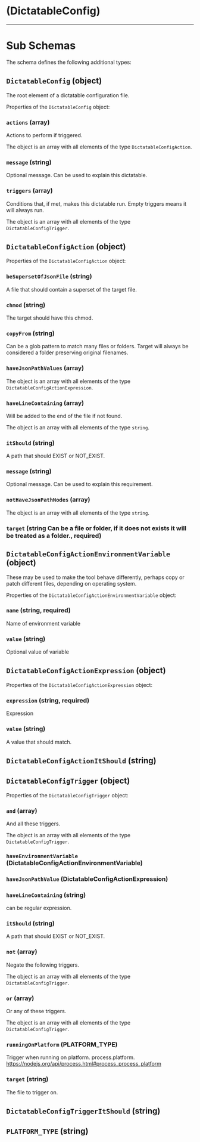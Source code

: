 # (DictatableConfig)

---

# Sub Schemas

The schema defines the following additional types:

## `DictatableConfig` (object)

The root element of a dictatable configuration file.

Properties of the `DictatableConfig` object:

### `actions` (array)

Actions to perform if triggered.

The object is an array with all elements of the type `DictatableConfigAction`.

### `message` (string)

Optional message. Can be used to explain this dictatable.

### `triggers` (array)

Conditions that, if met, makes this dictatable run. Empty triggers means it will always run.

The object is an array with all elements of the type `DictatableConfigTrigger`.

## `DictatableConfigAction` (object)

Properties of the `DictatableConfigAction` object:

### `beSupersetOfJsonFile` (string)

A file that should contain a superset of the target file.

### `chmod` (string)

The target should have this chmod.

### `copyFrom` (string)

Can be a glob pattern to match many files or folders. Target will always be
considered a folder preserving original filenames.

### `haveJsonPathValues` (array)

The object is an array with all elements of the type `DictatableConfigActionExpression`.

### `haveLineContaining` (array)

Will be added to the end of the file if not found.

The object is an array with all elements of the type `string`.

### `itShould` (string)

A path that should EXIST or NOT_EXIST.

### `message` (string)

Optional message. Can be used to explain this requirement.

### `notHaveJsonPathNodes` (array)

The object is an array with all elements of the type `string`.

### `target` (string Can be a file or folder, if it does not exists it will be treated as a folder., required)

## `DictatableConfigActionEnvironmentVariable` (object)

These may be used to make the tool behave differently, perhaps
copy or patch different files, depending on operating system.

Properties of the `DictatableConfigActionEnvironmentVariable` object:

### `name` (string, required)

Name of environment variable

### `value` (string)

Optional value of variable

## `DictatableConfigActionExpression` (object)

Properties of the `DictatableConfigActionExpression` object:

### `expression` (string, required)

Expression

### `value` (string)

A value that should match.

## `DictatableConfigActionItShould` (string)

## `DictatableConfigTrigger` (object)

Properties of the `DictatableConfigTrigger` object:

### `and` (array)

And all these triggers.

The object is an array with all elements of the type `DictatableConfigTrigger`.

### `haveEnvironmentVariable` (DictatableConfigActionEnvironmentVariable)

### `haveJsonPathValue` (DictatableConfigActionExpression)

### `haveLineContaining` (string)

can be regular expression.

### `itShould` (string)

A path that should EXIST or NOT_EXIST.

### `not` (array)

Negate the following triggers.

The object is an array with all elements of the type `DictatableConfigTrigger`.

### `or` (array)

Or any of these triggers.

The object is an array with all elements of the type `DictatableConfigTrigger`.

### `runningOnPlatform` (PLATFORM_TYPE)

Trigger when running on platform. process.platform. https://nodejs.org/api/process.html#process_process_platform

### `target` (string)

The file to trigger on.

## `DictatableConfigTriggerItShould` (string)

## `PLATFORM_TYPE` (string)
